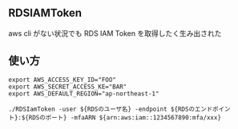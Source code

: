 ## RDSIAMToken 

aws cli がない状況でも RDS IAM Token を取得したく生み出された

## 使い方

```
export AWS_ACCESS_KEY_ID="FOO"
export AWS_SECRET_ACCESS_KE="BAR"
export AWS_DEFAULT_REGION="ap-northeast-1"

./RDSIamToken -user ${RDSのユーザ名} -endpoint ${RDSのエンドポイント}:${RDSのポート} -mfaARN ${arn:aws:iam::1234567890:mfa/xxx}
```
